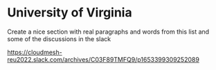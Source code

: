# University of Virginia

Create a nice section with real paragraphs and words from this list and some of the discussions in the slack

https://cloudmesh-reu2022.slack.com/archives/C03F89TMFQ9/p1653399309252089
